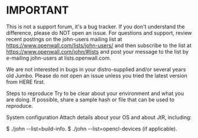 # IMPORTANT
This is not a support forum, it's a bug tracker. If you don't understand the difference, please do NOT open an issue. For questions and support, review recent postings on the john-users mailing list at https://www.openwall.com/lists/john-users/ and then subscribe to the list at https://www.openwall.com/john/#lists and post your message to the list by e-mailing john-users at lists.openwall.com.

We are not interested in bugs in your distro-supplied and/or several years old Jumbo. Please do not open an issue unless you tried the latest version from HERE first.

Steps to reproduce
Try to be clear about your environment and what you are doing. If possible, share a sample hash or file that can be used to reproduce.

System configuration
Attach details about your OS and about JtR, including:

$ ./john --list=build-info.
$ ./john --list=opencl-devices (if applicable).
